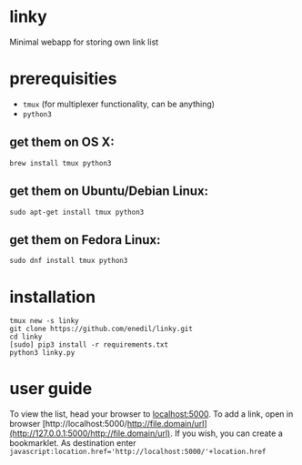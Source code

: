# linky
Minimal webapp for storing own link list

# prerequisities
 - `tmux` (for multiplexer functionality, can be anything)
 - `python3`

## get them on OS X:

    brew install tmux python3

## get them on Ubuntu/Debian Linux:

    sudo apt-get install tmux python3
    
## get them on Fedora Linux:

    sudo dnf install tmux python3

# installation

    tmux new -s linky
    git clone https://github.com/enedil/linky.git
    cd linky
    [sudo] pip3 install -r requirements.txt
    python3 linky.py
    

# user guide

To view the list, head your browser to [localhost:5000](http://127.0.0.1:5000/).
To add a link, open in browser [http://localhost:5000/http://file.domain/url](http://127.0.0.1:5000/http://file.domain/url).
If you wish, you can create a bookmarklet. As destination enter `javascript:location.href='http://localhost:5000/'+location.href`
